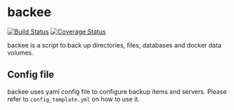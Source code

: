 # backee
[![Build Status](https://travis-ci.com/pruh/backee.svg?branch=master)](https://travis-ci.com/pruh/backee)
[![Coverage Status](https://coveralls.io/repos/github/pruh/backee/badge.svg?branch=master)](https://coveralls.io/github/pruh/backee?branch=master)

backee is a script to back up directories, files, databases and docker data volumes.

## Config file

backee uses yaml config file to configure backup items and servers. Please refer to `config_template.yml` on how to use it.

